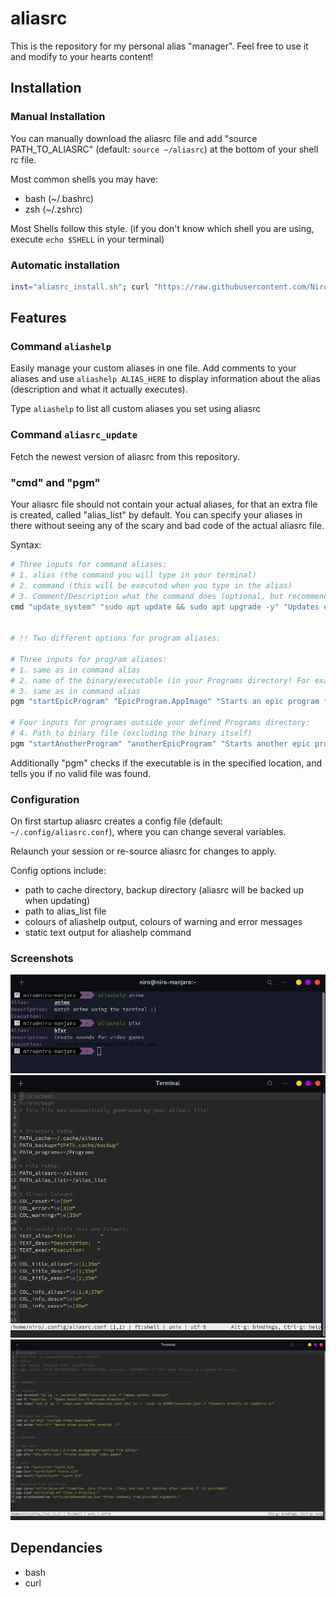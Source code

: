 # aliasrc

This is the repository for my personal alias "manager". Feel free to use it and
modify to your hearts content!

## Installation

### Manual Installation

You can manually download the aliasrc file and add "source PATH_TO_ALIASRC"
(default: `source ~/aliasrc`) at the bottom of your shell rc file.

Most common shells you may have:

- bash (~/.bashrc)
- zsh (~/.zshrc)

Most Shells follow this style. (if you don't know which shell you are using,
execute `echo $SHELL` in your terminal)

### Automatic installation

```bash
inst="aliasrc_install.sh"; curl "https://raw.githubusercontent.com/NiroUwU/aliasrc/main/install.sh" > "$inst" && chmod +x "$inst" && ./"$inst"
```

## Features

### Command `aliashelp`

Easily manage your custom aliases in one file. Add comments to your aliases and
use `aliashelp ALIAS_HERE` to display information about the alias (description
and what it actually executes).

Type `aliashelp` to list all custom aliases you set using aliasrc

### Command `aliasrc_update`

Fetch the newest version of aliasrc from this repository.

### "cmd" and "pgm"

Your aliasrc file should not contain your actual aliases, for that an extra
file is created, called "alias_list" by default. You can specify your aliases
in there without seeing any of the scary and bad code of the actual aliasrc
file.

Syntax:

```bash
# Three inputs for command aliases:
# 1. alias (the command you will type in your terminal)
# 2. command (this will be executed when you type in the alias)
# 3. Comment/Description what the command does (optional, but recommended of course)
cmd "update_system" "sudo apt update && sudo apt upgrade -y" "Updates entire systems packages"


# !! Two different options for program aliases:

# Three inputs for program aliases:
# 1. same as in command alias
# 2. name of the binary/executable (in your Programs directory! For example ~/Programs/ or similar (can be changed in the config) )
# 3. same as in command alias
pgm "startEpicProgram" "EpicProgram.AppImage" "Starts an epic program from the terminal"

# Four inputs for programs outside your defined Programs directory:
# 4. Path to binary file (excluding the binary itself)
pgm "startAnotherProgram" "anotherEpicProgram" "Starts another epic program" ~/AnotherDirectory/Programs/
```

Additionally "pgm" checks if the executable is in the specified location, and
tells you if no valid file was found.

### Configuration

On first startup aliasrc creates a config file (default:
`~/.config/aliasrc.conf`), where you can change several variables.

Relaunch your session or re-source aliasrc for changes to apply.

Config options include:

- path to cache directory, backup directory (aliasrc will be backed up when
updating)
- path to alias_list file
- colours of aliashelp output, colours of warning and error messages
- static text output for aliashelp command

### Screenshots

<img src="./.pictures/aliashelp.png" alt="Aliashelp Picture"            width=575/>
<img src="./.pictures/config.png"    alt="Config Options"               width=575/>
<img src="./.pictures/list.png"      alt="List of examples for aliases" width=575/>

## Dependancies

- bash
- curl
